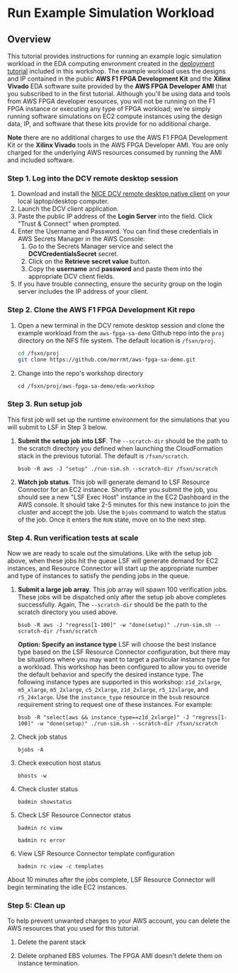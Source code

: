 # Run Example Simulation Workload

## Overview

This tutorial provides instructions for running an example logic simulation workload in the EDA computing envronment created in the [deployment tutorial](deploy-environment.md) included in this workshop.  The example workload uses the designs and IP contained in the public **AWS F1 FPGA Development Kit** and the **Xilinx Vivado** EDA software suite provided by the **AWS FPGA Developer AMI** that you subscribed to in the first tutorial. Although you'll be using data and tools from AWS FPGA developer resources, you will not be running on the F1 FPGA instance or executing any type of FPGA workload; we're simply running software simulations on EC2 compute instances using the design data, IP, and software that these kits provide for no additional charge.

**Note** there are no additional charges to use the AWS F1 FPGA Development Kit or the  **Xilinx Vivado** tools in the AWS FPGA Developer AMI.  You are only charged for the underlying AWS resources consumed by running the AMI and included software.

### Step 1. Log into the DCV remote desktop session

1. Download and install the [NICE DCV remote desktop native client](https://download.nice-dcv.com) on your local laptop/desktop computer.
1. Launch the DCV client application. 
1. Paste the public IP address of the **Login Server** into the field. Click "Trust & Connect" when prompted. 
1. Enter the Username and Password.  You can find these credentials in AWS Secrets Manager in the AWS Console:
   1. Go to the Secrets Manager service and select the **DCVCredentialsSecret** secret.
   1. Click on the **Retrieve secret value** button.
   1. Copy the **username** and **password** and paste them into the appropriate DCV client fields.
1. If you have trouble connecting, ensure the security group on the login server includes the IP address of your client.

### Step 2. Clone the AWS F1 FPGA Development Kit repo


1. Open a new terminal in the DCV remote desktop session and clone the example workload from the `aws-fpga-sa-demo` Github repo into the `proj` directory on the NFS file system. The default location is `/fsxn/proj`.

   ```bash
   cd /fsxn/proj
   git clone https://github.com/morrmt/aws-fpga-sa-demo.git
   ```

1. Change into the repo's workshop directory

   `cd /fsxn/proj/aws-fpga-sa-demo/eda-workshop`

### Step 3. Run setup job

This first job will set up the runtime environment for the simulations that you will submit to LSF in Step 3 below.

1. **Submit the setup job into LSF**. The `--scratch-dir` should be the path to the scratch directory you defined when launching the CloudFormation stack in the previous tutorial.  The default is `/fsxn/scratch`.

   `bsub -R aws -J "setup" ./run-sim.sh --scratch-dir /fsxn/scratch`

1. **Watch job status**. This job will generate demand to LSF Resource Connector for an EC2 instance.  Shortly after you submit the job, you should see a new "LSF Exec Host" instance in the EC2 Dashboard in the AWS console. It should take 2-5 minutes for this new instance to join the cluster and accept the job.  Use the `bjobs` command to watch the status of the job.  Once it enters the `RUN` state, move on to the next step.

### Step 4. Run verification tests at scale

Now we are ready to scale out the simulations.  Like with the setup job above, when these jobs hit the queue LSF will generate demand for EC2 instances, and Resource Connector will start up the appropriate number and type of instances to satisfy the pending jobs in the queue.

1. **Submit a large job array**. This job array will spawn 100 verification jobs.  These jobs will be dispatched only after the setup job above completes successfully. Again, The `--scratch-dir` should be the path to the scratch directory you used above.

   `bsub -R aws -J "regress[1-100]" -w "done(setup)" ./run-sim.sh --scratch-dir /fsxn/scratch`

   **Option: Specify an instance type**
   LSF will choose the best instance type based on the LSF Resource Connector configuration, but there may be situations where you may want to target a particular instance type for a workload. This workshop has been configured to allow you to overide the default behavior and specify the desired instance type. The following instance types are supported in this workshop: `z1d_2xlarge`, `m5_xlarge`, `m5_2xlarge`, `c5_2xlarge`, `z1d_2xlarge`, `r5_12xlarge`, and `r5_24xlarge`.  Use the `instance_type` resource in the `bsub` resource requirement string to request one of these instances. For example:

   `bsub -R "select[aws && instance_type==z1d_2xlarge]" -J "regress[1-100]" -w "done(setup)" ./run-sim.sh --scratch-dir /fsxn/scratch`

1. Check job status

    `bjobs -A`

1. Check execution host status

    `bhosts -w`

1. Check cluster status

   `badmin showstatus`

1. Check LSF Resource Connector status


    `badmin rc view`

    `badmin rc error`

1. View LSF Resource Connector template configuration

    `badmin rc view -c templates`

About 10 minutes after the jobs complete, LSF Resource Connector will begin terminating the idle EC2 instances.

### Step 5: Clean up

To help prevent unwanted charges to your AWS account, you can delete the AWS resources that you used for this tutorial.

1. Delete the parent stack

1. Delete orphaned EBS volumes.  The FPGA AMI doesn't delete them on instance termination.
